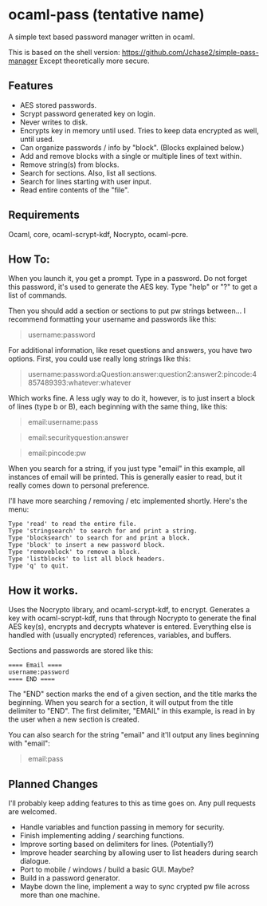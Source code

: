 # ocaml-pass (tentative name)
A simple text based password manager written in ocaml. 

This is based on the shell version: https://github.com/Jchase2/simple-pass-manager
Except theoretically more secure.

## Features

* AES stored passwords.
* Scrypt password generated key on login.
* Never writes to disk.
* Encrypts key in memory until used. Tries to keep data encrypted as well, until used.
* Can organize passwords / info by "block". (Blocks explained below.)  
* Add and remove blocks with a single or multiple lines of text within.  
* Remove string(s) from blocks.
* Search for sections. Also, list all sections.
* Search for lines starting with user input. 
* Read entire contents of the "file". 

## Requirements

Ocaml, core, ocaml-scrypt-kdf, Nocrypto, ocaml-pcre.   

## How To:

When you launch it, you get a prompt. Type in a password. 
Do not forget this password, it's used to generate the AES key. 
Type "help" or "?" to get a list of commands.


Then you should add a section or sections to put pw strings between... I recommend 
formatting your username and passwords like this: 

>username:password

For additional information, like reset questions and answers, you have two options. First,
you could use really long strings like this: 

>username:password:aQuestion:answer:question2:answer2:pincode:4857489393:whatever:whatever

Which works fine. A less ugly way to do it, however, is to just insert a block of lines 
(type b or B), each beginning with the same thing, like this:  

> email:username:pass

> email:securityquestion:answer

> email:pincode:pw

When you search for a string, if you just type "email" in this example, all instances 
of email will be printed. This is generally easier to read, but it really comes down to 
personal preference. 

I'll have more searching / removing / etc implemented shortly. 
Here's the menu:

```
Type 'read' to read the entire file.
Type 'stringsearch' to search for and print a string.
Type 'blocksearch' to search for and print a block.
Type 'block' to insert a new password block.
Type 'removeblock' to remove a block.
Type 'listblocks' to list all block headers.
Type 'q' to quit.
```

## How it works.

Uses the Nocrypto library, and ocaml-scrypt-kdf, to encrypt. 
Generates a key with ocaml-scrypt-kdf, runs that through Nocrypto to
generate the final AES key(s), encrypts and decrypts whatever is entered. 
Everything else is handled with (usually encrypted) references, variables, 
and buffers. 

Sections and passwords are stored like this: 

```
==== Email ====
username:password
==== END ====
```

The "END" section marks the end of a given section, and the title marks the beginning. 
When you search for a section, it will output from the title delimiter to 
"END". The first delimiter, "EMAIL" in this example, is read in by the user when 
a new section is created.  

You can also search for the string "email" and it'll output any lines beginning with "email": 
>email:pass

## Planned Changes

I'll probably keep adding features to this as time goes on. Any pull requests
are welcomed. 

* Handle variables and function passing in memory for security.
* Finish implementing adding / searching functions. 
* Improve sorting based on delimiters for lines. (Potentially?) 
* Improve header searching by allowing user to list headers during search dialogue.  
* Port to mobile / windows / build a basic GUI. Maybe? 
* Build in a password generator. 
* Maybe down the line, implement a way to sync crypted pw file across more than one machine.
